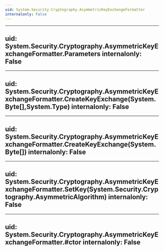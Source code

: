 ```yaml
---
uid: System.Security.Cryptography.AsymmetricKeyExchangeFormatter
internalonly: False
---
```


---
uid: System.Security.Cryptography.AsymmetricKeyExchangeFormatter.Parameters
internalonly: False
---

---
uid: System.Security.Cryptography.AsymmetricKeyExchangeFormatter.CreateKeyExchange(System.Byte[],System.Type)
internalonly: False
---

---
uid: System.Security.Cryptography.AsymmetricKeyExchangeFormatter.CreateKeyExchange(System.Byte[])
internalonly: False
---

---
uid: System.Security.Cryptography.AsymmetricKeyExchangeFormatter.SetKey(System.Security.Cryptography.AsymmetricAlgorithm)
internalonly: False
---

---
uid: System.Security.Cryptography.AsymmetricKeyExchangeFormatter.#ctor
internalonly: False
---
